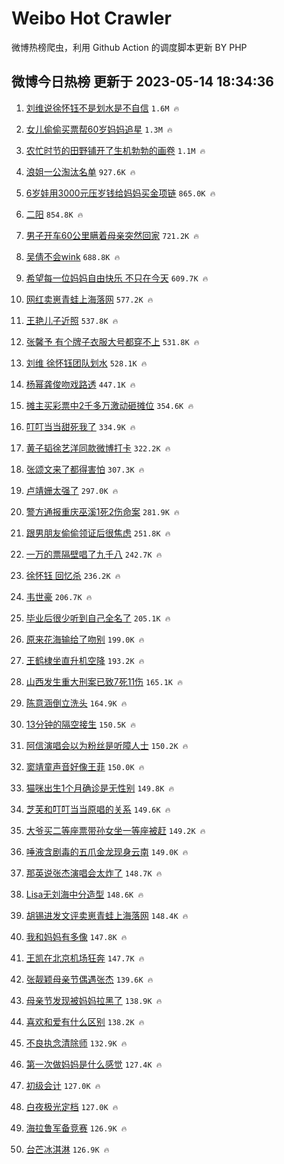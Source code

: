 # Weibo Hot Crawler 



微博热榜爬虫，利用 Github Action 的调度脚本更新 BY PHP 


## 微博今日热榜 更新于 2023-05-14 18:34:36 
1. [刘维说徐怀钰不是划水是不自信](https://s.weibo.com/weibo?q=%23%E5%88%98%E7%BB%B4%E8%AF%B4%E5%BE%90%E6%80%80%E9%92%B0%E4%B8%8D%E6%98%AF%E5%88%92%E6%B0%B4%E6%98%AF%E4%B8%8D%E8%87%AA%E4%BF%A1%23&t=31&band_rank=1&Refer=top) `1.6M 🔥` 

1. [女儿偷偷买票帮60岁妈妈追星](https://s.weibo.com/weibo?q=%23%E5%A5%B3%E5%84%BF%E5%81%B7%E5%81%B7%E4%B9%B0%E7%A5%A8%E5%B8%AE60%E5%B2%81%E5%A6%88%E5%A6%88%E8%BF%BD%E6%98%9F%23&t=31&band_rank=2&Refer=top) `1.3M 🔥` 

1. [农忙时节的田野铺开了生机勃勃的画卷](https://s.weibo.com/weibo?q=%23%E5%86%9C%E5%BF%99%E6%97%B6%E8%8A%82%E7%9A%84%E7%94%B0%E9%87%8E%E9%93%BA%E5%BC%80%E4%BA%86%E7%94%9F%E6%9C%BA%E5%8B%83%E5%8B%83%E7%9A%84%E7%94%BB%E5%8D%B7%23&t=31&band_rank=3&Refer=top) `1.1M 🔥` 

1. [浪姐一公淘汰名单](https://s.weibo.com/weibo?q=%E6%B5%AA%E5%A7%90%E4%B8%80%E5%85%AC%E6%B7%98%E6%B1%B0%E5%90%8D%E5%8D%95&t=31&band_rank=4&Refer=top) `927.6K 🔥` 

1. [6岁娃用3000元压岁钱给妈妈买金项链](https://s.weibo.com/weibo?q=%236%E5%B2%81%E5%A8%83%E7%94%A83000%E5%85%83%E5%8E%8B%E5%B2%81%E9%92%B1%E7%BB%99%E5%A6%88%E5%A6%88%E4%B9%B0%E9%87%91%E9%A1%B9%E9%93%BE%23&t=31&band_rank=5&Refer=top) `865.0K 🔥` 

1. [二阳](https://s.weibo.com/weibo?q=%E4%BA%8C%E9%98%B3&t=31&band_rank=6&Refer=top) `854.8K 🔥` 

1. [男子开车60公里瞒着母亲突然回家](https://s.weibo.com/weibo?q=%23%E7%94%B7%E5%AD%90%E5%BC%80%E8%BD%A660%E5%85%AC%E9%87%8C%E7%9E%92%E7%9D%80%E6%AF%8D%E4%BA%B2%E7%AA%81%E7%84%B6%E5%9B%9E%E5%AE%B6%23&t=31&band_rank=7&Refer=top) `721.2K 🔥` 

1. [吴倩不会wink](https://s.weibo.com/weibo?q=%23%E5%90%B4%E5%80%A9%E4%B8%8D%E4%BC%9Awink%23&t=31&band_rank=8&Refer=top) `688.8K 🔥` 

1. [希望每一位妈妈自由快乐 不只在今天](https://s.weibo.com/weibo?q=%E5%B8%8C%E6%9C%9B%E6%AF%8F%E4%B8%80%E4%BD%8D%E5%A6%88%E5%A6%88%E8%87%AA%E7%94%B1%E5%BF%AB%E4%B9%90%20%E4%B8%8D%E5%8F%AA%E5%9C%A8%E4%BB%8A%E5%A4%A9&t=31&band_rank=9&Refer=top) `609.7K 🔥` 

1. [网红卖崽青蛙上海落网](https://s.weibo.com/weibo?q=%23%E7%BD%91%E7%BA%A2%E5%8D%96%E5%B4%BD%E9%9D%92%E8%9B%99%E4%B8%8A%E6%B5%B7%E8%90%BD%E7%BD%91%23&t=31&band_rank=10&Refer=top) `577.2K 🔥` 

1. [王艳儿子近照](https://s.weibo.com/weibo?q=%23%E7%8E%8B%E8%89%B3%E5%84%BF%E5%AD%90%E8%BF%91%E7%85%A7%23&t=31&band_rank=11&Refer=top) `537.8K 🔥` 

1. [张馨予 有个牌子衣服大号都穿不上](https://s.weibo.com/weibo?q=%E5%BC%A0%E9%A6%A8%E4%BA%88%20%E6%9C%89%E4%B8%AA%E7%89%8C%E5%AD%90%E8%A1%A3%E6%9C%8D%E5%A4%A7%E5%8F%B7%E9%83%BD%E7%A9%BF%E4%B8%8D%E4%B8%8A&t=31&band_rank=12&Refer=top) `531.8K 🔥` 

1. [刘维 徐怀钰团队划水](https://s.weibo.com/weibo?q=%E5%88%98%E7%BB%B4%20%E5%BE%90%E6%80%80%E9%92%B0%E5%9B%A2%E9%98%9F%E5%88%92%E6%B0%B4&t=31&band_rank=13&Refer=top) `528.1K 🔥` 

1. [杨幂龚俊吻戏路透](https://s.weibo.com/weibo?q=%23%E6%9D%A8%E5%B9%82%E9%BE%9A%E4%BF%8A%E5%90%BB%E6%88%8F%E8%B7%AF%E9%80%8F%23&t=31&band_rank=14&Refer=top) `447.1K 🔥` 

1. [摊主买彩票中2千多万激动砸摊位](https://s.weibo.com/weibo?q=%23%E6%91%8A%E4%B8%BB%E4%B9%B0%E5%BD%A9%E7%A5%A8%E4%B8%AD2%E5%8D%83%E5%A4%9A%E4%B8%87%E6%BF%80%E5%8A%A8%E7%A0%B8%E6%91%8A%E4%BD%8D%23&t=31&band_rank=15&Refer=top) `354.6K 🔥` 

1. [叮叮当当甜死我了](https://s.weibo.com/weibo?q=%E5%8F%AE%E5%8F%AE%E5%BD%93%E5%BD%93%E7%94%9C%E6%AD%BB%E6%88%91%E4%BA%86&t=31&band_rank=16&Refer=top) `334.9K 🔥` 

1. [黄子韬徐艺洋同款微博打卡](https://s.weibo.com/weibo?q=%23%E9%BB%84%E5%AD%90%E9%9F%AC%E5%BE%90%E8%89%BA%E6%B4%8B%E5%90%8C%E6%AC%BE%E5%BE%AE%E5%8D%9A%E6%89%93%E5%8D%A1%23&t=31&band_rank=17&Refer=top) `322.2K 🔥` 

1. [张颂文来了都得害怕](https://s.weibo.com/weibo?q=%23%E5%BC%A0%E9%A2%82%E6%96%87%E6%9D%A5%E4%BA%86%E9%83%BD%E5%BE%97%E5%AE%B3%E6%80%95%23&t=31&band_rank=18&Refer=top) `307.3K 🔥` 

1. [卢靖姗太强了](https://s.weibo.com/weibo?q=%E5%8D%A2%E9%9D%96%E5%A7%97%E5%A4%AA%E5%BC%BA%E4%BA%86&t=31&band_rank=19&Refer=top) `297.0K 🔥` 

1. [警方通报重庆巫溪1死2伤命案](https://s.weibo.com/weibo?q=%23%E8%AD%A6%E6%96%B9%E9%80%9A%E6%8A%A5%E9%87%8D%E5%BA%86%E5%B7%AB%E6%BA%AA1%E6%AD%BB2%E4%BC%A4%E5%91%BD%E6%A1%88%23&t=31&band_rank=20&Refer=top) `281.9K 🔥` 

1. [跟男朋友偷偷领证后很焦虑](https://s.weibo.com/weibo?q=%23%E8%B7%9F%E7%94%B7%E6%9C%8B%E5%8F%8B%E5%81%B7%E5%81%B7%E9%A2%86%E8%AF%81%E5%90%8E%E5%BE%88%E7%84%A6%E8%99%91%23&t=31&band_rank=21&Refer=top) `251.8K 🔥` 

1. [一万的票隔壁唱了九千八](https://s.weibo.com/weibo?q=%23%E4%B8%80%E4%B8%87%E7%9A%84%E7%A5%A8%E9%9A%94%E5%A3%81%E5%94%B1%E4%BA%86%E4%B9%9D%E5%8D%83%E5%85%AB%23&t=31&band_rank=22&Refer=top) `242.7K 🔥` 

1. [徐怀钰 回忆杀](https://s.weibo.com/weibo?q=%E5%BE%90%E6%80%80%E9%92%B0%20%E5%9B%9E%E5%BF%86%E6%9D%80&t=31&band_rank=23&Refer=top) `236.2K 🔥` 

1. [韦世豪](https://s.weibo.com/weibo?q=%E9%9F%A6%E4%B8%96%E8%B1%AA&t=31&band_rank=24&Refer=top) `206.7K 🔥` 

1. [毕业后很少听到自己全名了](https://s.weibo.com/weibo?q=%23%E6%AF%95%E4%B8%9A%E5%90%8E%E5%BE%88%E5%B0%91%E5%90%AC%E5%88%B0%E8%87%AA%E5%B7%B1%E5%85%A8%E5%90%8D%E4%BA%86%23&t=31&band_rank=25&Refer=top) `205.1K 🔥` 

1. [原来花海输给了吻别](https://s.weibo.com/weibo?q=%E5%8E%9F%E6%9D%A5%E8%8A%B1%E6%B5%B7%E8%BE%93%E7%BB%99%E4%BA%86%E5%90%BB%E5%88%AB&t=31&band_rank=26&Refer=top) `199.0K 🔥` 

1. [王鹤棣坐直升机空降](https://s.weibo.com/weibo?q=%23%E7%8E%8B%E9%B9%A4%E6%A3%A3%E5%9D%90%E7%9B%B4%E5%8D%87%E6%9C%BA%E7%A9%BA%E9%99%8D%23&t=31&band_rank=27&Refer=top) `193.2K 🔥` 

1. [山西发生重大刑案已致7死11伤](https://s.weibo.com/weibo?q=%23%E5%B1%B1%E8%A5%BF%E5%8F%91%E7%94%9F%E9%87%8D%E5%A4%A7%E5%88%91%E6%A1%88%E5%B7%B2%E8%87%B47%E6%AD%BB11%E4%BC%A4%23&t=31&band_rank=28&Refer=top) `165.1K 🔥` 

1. [陈意涵倒立洗头](https://s.weibo.com/weibo?q=%23%E9%99%88%E6%84%8F%E6%B6%B5%E5%80%92%E7%AB%8B%E6%B4%97%E5%A4%B4%23&t=31&band_rank=29&Refer=top) `164.9K 🔥` 

1. [13分钟的隔空接生](https://s.weibo.com/weibo?q=%2313%E5%88%86%E9%92%9F%E7%9A%84%E9%9A%94%E7%A9%BA%E6%8E%A5%E7%94%9F%23&t=31&band_rank=30&Refer=top) `150.5K 🔥` 

1. [阿信演唱会以为粉丝是听障人士](https://s.weibo.com/weibo?q=%23%E9%98%BF%E4%BF%A1%E6%BC%94%E5%94%B1%E4%BC%9A%E4%BB%A5%E4%B8%BA%E7%B2%89%E4%B8%9D%E6%98%AF%E5%90%AC%E9%9A%9C%E4%BA%BA%E5%A3%AB%23&t=31&band_rank=31&Refer=top) `150.2K 🔥` 

1. [窦靖童声音好像王菲](https://s.weibo.com/weibo?q=%23%E7%AA%A6%E9%9D%96%E7%AB%A5%E5%A3%B0%E9%9F%B3%E5%A5%BD%E5%83%8F%E7%8E%8B%E8%8F%B2%23&t=31&band_rank=32&Refer=top) `150.0K 🔥` 

1. [猫咪出生1个月确诊是无性别](https://s.weibo.com/weibo?q=%23%E7%8C%AB%E5%92%AA%E5%87%BA%E7%94%9F1%E4%B8%AA%E6%9C%88%E7%A1%AE%E8%AF%8A%E6%98%AF%E6%97%A0%E6%80%A7%E5%88%AB%23&t=31&band_rank=33&Refer=top) `149.8K 🔥` 

1. [芝芙和叮叮当当原唱的关系](https://s.weibo.com/weibo?q=%23%E8%8A%9D%E8%8A%99%E5%92%8C%E5%8F%AE%E5%8F%AE%E5%BD%93%E5%BD%93%E5%8E%9F%E5%94%B1%E7%9A%84%E5%85%B3%E7%B3%BB%23&t=31&band_rank=34&Refer=top) `149.6K 🔥` 

1. [大爷买二等座票带孙女坐一等座被赶](https://s.weibo.com/weibo?q=%23%E5%A4%A7%E7%88%B7%E4%B9%B0%E4%BA%8C%E7%AD%89%E5%BA%A7%E7%A5%A8%E5%B8%A6%E5%AD%99%E5%A5%B3%E5%9D%90%E4%B8%80%E7%AD%89%E5%BA%A7%E8%A2%AB%E8%B5%B6%23&t=31&band_rank=35&Refer=top) `149.2K 🔥` 

1. [唾液含剧毒的五爪金龙现身云南](https://s.weibo.com/weibo?q=%23%E5%94%BE%E6%B6%B2%E5%90%AB%E5%89%A7%E6%AF%92%E7%9A%84%E4%BA%94%E7%88%AA%E9%87%91%E9%BE%99%E7%8E%B0%E8%BA%AB%E4%BA%91%E5%8D%97%23&t=31&band_rank=36&Refer=top) `149.0K 🔥` 

1. [那英说张杰演唱会太炸了](https://s.weibo.com/weibo?q=%23%E9%82%A3%E8%8B%B1%E8%AF%B4%E5%BC%A0%E6%9D%B0%E6%BC%94%E5%94%B1%E4%BC%9A%E5%A4%AA%E7%82%B8%E4%BA%86%23&t=31&band_rank=37&Refer=top) `148.7K 🔥` 

1. [Lisa无刘海中分造型](https://s.weibo.com/weibo?q=%23Lisa%E6%97%A0%E5%88%98%E6%B5%B7%E4%B8%AD%E5%88%86%E9%80%A0%E5%9E%8B%23&t=31&band_rank=38&Refer=top) `148.6K 🔥` 

1. [胡锡进发文评卖崽青蛙上海落网](https://s.weibo.com/weibo?q=%23%E8%83%A1%E9%94%A1%E8%BF%9B%E5%8F%91%E6%96%87%E8%AF%84%E5%8D%96%E5%B4%BD%E9%9D%92%E8%9B%99%E4%B8%8A%E6%B5%B7%E8%90%BD%E7%BD%91%23&t=31&band_rank=39&Refer=top) `148.4K 🔥` 

1. [我和妈妈有多像](https://s.weibo.com/weibo?q=%23%E6%88%91%E5%92%8C%E5%A6%88%E5%A6%88%E6%9C%89%E5%A4%9A%E5%83%8F%23&t=31&band_rank=40&Refer=top) `147.8K 🔥` 

1. [王凯在北京机场狂奔](https://s.weibo.com/weibo?q=%23%E7%8E%8B%E5%87%AF%E5%9C%A8%E5%8C%97%E4%BA%AC%E6%9C%BA%E5%9C%BA%E7%8B%82%E5%A5%94%23&t=31&band_rank=41&Refer=top) `147.7K 🔥` 

1. [张靓颖母亲节偶遇张杰](https://s.weibo.com/weibo?q=%23%E5%BC%A0%E9%9D%93%E9%A2%96%E6%AF%8D%E4%BA%B2%E8%8A%82%E5%81%B6%E9%81%87%E5%BC%A0%E6%9D%B0%23&t=31&band_rank=42&Refer=top) `139.6K 🔥` 

1. [母亲节发现被妈妈拉黑了](https://s.weibo.com/weibo?q=%23%E6%AF%8D%E4%BA%B2%E8%8A%82%E5%8F%91%E7%8E%B0%E8%A2%AB%E5%A6%88%E5%A6%88%E6%8B%89%E9%BB%91%E4%BA%86%23&t=31&band_rank=43&Refer=top) `138.9K 🔥` 

1. [喜欢和爱有什么区别](https://s.weibo.com/weibo?q=%E5%96%9C%E6%AC%A2%E5%92%8C%E7%88%B1%E6%9C%89%E4%BB%80%E4%B9%88%E5%8C%BA%E5%88%AB&t=31&band_rank=44&Refer=top) `138.2K 🔥` 

1. [不良执念清除师](https://s.weibo.com/weibo?q=%E4%B8%8D%E8%89%AF%E6%89%A7%E5%BF%B5%E6%B8%85%E9%99%A4%E5%B8%88&t=31&band_rank=45&Refer=top) `132.9K 🔥` 

1. [第一次做妈妈是什么感觉](https://s.weibo.com/weibo?q=%23%E7%AC%AC%E4%B8%80%E6%AC%A1%E5%81%9A%E5%A6%88%E5%A6%88%E6%98%AF%E4%BB%80%E4%B9%88%E6%84%9F%E8%A7%89%23&t=31&band_rank=46&Refer=top) `127.4K 🔥` 

1. [初级会计](https://s.weibo.com/weibo?q=%E5%88%9D%E7%BA%A7%E4%BC%9A%E8%AE%A1&t=31&band_rank=47&Refer=top) `127.0K 🔥` 

1. [白夜极光定档](https://s.weibo.com/weibo?q=%23%E7%99%BD%E5%A4%9C%E6%9E%81%E5%85%89%E5%AE%9A%E6%A1%A3%23&t=31&band_rank=48&Refer=top) `127.0K 🔥` 

1. [海拉鲁军备竞赛](https://s.weibo.com/weibo?q=%E6%B5%B7%E6%8B%89%E9%B2%81%E5%86%9B%E5%A4%87%E7%AB%9E%E8%B5%9B&t=31&band_rank=49&Refer=top) `126.9K 🔥` 

1. [台芒冰淇淋](https://s.weibo.com/weibo?q=%E5%8F%B0%E8%8A%92%E5%86%B0%E6%B7%87%E6%B7%8B&t=31&band_rank=50&Refer=top) `126.9K 🔥` 

